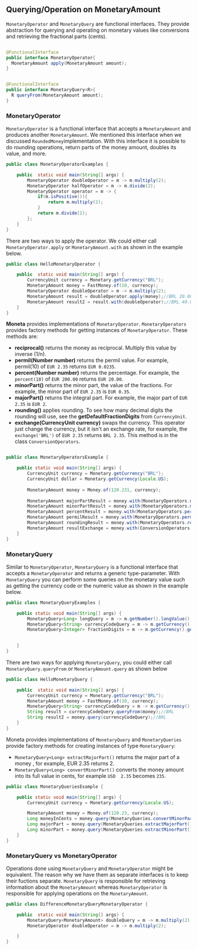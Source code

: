 ## Querying/Operation on MonetaryAmount

`MonetaryOperator` and `MonetaryQuery` are functional interfaces. They provide abstraction for querying and operating on monetary values like conversions and retrieving the fractional parts (cents).    

```java

@FunctionalInterface
public interface MonetaryOperator{
  MonetaryAmount apply(MonetaryAmount amount);
}


@FunctionalInterface
public interface MonetaryQuery<R>{
  R queryFrom(MonetaryAmount amount);
}

```

### MonetaryOperator

`MonetaryOperator` is a functional interface that accepts a `MonetaryAmount` and produces another `MonetaryAmount`.
We mentioned this interface when we discussed `RoundedMoney`implementation. With this interface it is possible to do rounding operations, return parts of the money amount, doubles its value, and more.

```java
public class MonetaryOperatorExamples {

    public  static void main(String[] args) {
        MonetaryOperator doubleOperator = m -> m.multiply(2);
        MonetaryOperator halfOperator = m -> m.divide(2);
        MonetaryOperator operator = m -> {
            if(m.isPositive()){
                return m.multiply(2);
            }
            return m.divide(2);
        };
    }
}
```
There are two ways to apply the operator. We could either call `MonetaryOperator.apply` or `MonetaryAmount.with` as 
shown in the example below.

```java
public class HelloMonetaryOperator {

    public  static void main(String[] args) {
        CurrencyUnit currency = Monetary.getCurrency("BRL");
        MonetaryAmount money = FastMoney.of(10, currency);
        MonetaryOperator doubleOperator = m -> m.multiply(2);
        MonetaryAmount result = doubleOperator.apply(money);//BRL 20.00000
        MonetaryAmount result2 = result.with(doubleOperator);//BRL 40.00000
    }
}
```

 **Moneta** provides implementations of `MonetaryOperator`. `MonetaryOperators` provides factory methods for getting instances of  `MonetaryOperator`. These methods are: 

* **reciprocal()** returns the money as reciprocal. Multiply this value by inverse (1/n).
* **permil(Number number)** returns the permil value. For example, permil(10) of `EUR 2.35` returns `EUR 0.0235`.
* **percent(Number number)** returns the percentage. For example, the `percent(10)` of `EUR 200.00` returns `EUR 20.00`.
* **minorPart()** returns the minor part, the value of the fractions. For example, the minor part of `EUR 2.35` is 
`EUR 0.35`.
* **majorPart()** returns the integral part. For example, the major part of `EUR 2.35` is `EUR 2`.
* **rounding()** applies rounding. To see how many decimal digits the rounding will use, see the **getDefaultFractionDigits** from `CurrencyUnit`.
* **exchange(CurrencyUnit currency)** swaps the currency. This operator just change the currency, but it isn't an exchange rate, for example, the `exchange('BRL')` of `EUR 2.35` returns `BRL 2.35`. This method is in the class `ConversionOperators`.

```java

public class MonetaryOperatorsExample {

    public static void main(String[] args) {
        CurrencyUnit currency = Monetary.getCurrency("BRL");
        CurrencyUnit dollar = Monetary.getCurrency(Locale.US);
        
        MonetaryAmount money = Money.of(120.231, currency);
        
        MonetaryAmount majorPartResult = money.with(MonetaryOperators.majorPart());//BRL 120
        MonetaryAmount minorPartResult = money.with(MonetaryOperators.minorPart());//BRL 0.231
        MonetaryAmount percentResult = money.with(MonetaryOperators.percent(20));//BRL 24.0462
        MonetaryAmount permilResult = money.with(MonetaryOperators.permil(100));//BRL 12.0231
        MonetaryAmount roundingResult = money.with(MonetaryOperators.rounding());//BRL 120.23
        MonetaryAmount resultExchange = money.with(ConversionOperators.exchange(dollar));//USD 120.231
    }
}
```

### MonetaryQuery


Similar to `MonetaryOperator`, `MonetaryQuery` is a functional interface that accepts a  `MonetaryOperator` and returns a generic type-parameter. With `MonetaryQuery` you can perform some queries on the monetary value such as getting the currency code or the numeric value as shown in the example below.

```java
public class MonetaryQueryExamples {

    public static void main(String[] args) {
        MonetaryQuery<Long> longQuery = m -> m.getNumber().longValue();
        MonetaryQuery<String> currencyCodeQuery = m -> m.getCurrency().getCurrencyCode();
        MonetaryQuery<Integer> fractionDigits = m -> m.getCurrency().getDefaultFractionDigits();
        

    }
}
```
There are two ways for applying `MonetaryQuery`, you could either call `MonetaryQuery.queryFrom` or `MonetaryAmount.query` as shown below 

```java
public class HelloMonetaryQuery {

    public  static void main(String[] args) {
        CurrencyUnit currency = Monetary.getCurrency("BRL");
        MonetaryAmount money = FastMoney.of(10, currency);
        MonetaryQuery<String> currencyCodeQuery = m -> m.getCurrency().getCurrencyCode();
        String result = currencyCodeQuery.queryFrom(money);//BRL
        String result2 = money.query(currencyCodeQuery);//BRL
    }
}
```

Moneta provides implementations of `MonetaryQuery` and `MonetaryQueries` provide factory methods for creating instances of type `MonetaryQuery`:

* `MonetaryQuery<Long> extractMajorPart()` returns the major part of a money , for example, EUR 2.35 returns 2.
* `MonetaryQuery<Long> convertMinorPart()` converts the money amount into its full value in cents, for example  `USD 
2.35` becomes `235`.


```java
public class MonetaryQueriesExample {

    public static void main(String[] args) {
        CurrencyUnit currency = Monetary.getCurrency(Locale.US);

        MonetaryAmount money = Money.of(120.23, currency);
        Long moneyInCents = money.query(MonetaryQueries.convertMinorPart());//12023
        Long majorPart = money.query(MonetaryQueries.extractMajorPart());//120
        Long minorPart = money.query(MonetaryQueries.extractMinorPart());//23
    }
}
```

### MonetaryQuery vs MonetaryOperator 

Operations done using `MonetaryQuery` and `MonetaryOperator` might be equivalent. The reason why we have them as separate interfaces is to keep their fuctions separate. `MonetaryQuery` is responsible for retrieving information about the `MonetaryAmount` whereas `MonetaryOperator` is responsible for applying operations on the `MonetaryAmount`. 

```java
public class DifferenceMonetaryQueryMonetaryOperator {

    public  static void main(String[] args) {
        MonetaryQuery<MonetaryAmount> doubleQuery = m -> m.multiply(2);
        MonetaryOperator doubleOperator = m -> m.multiply(2);

    }
}
```
